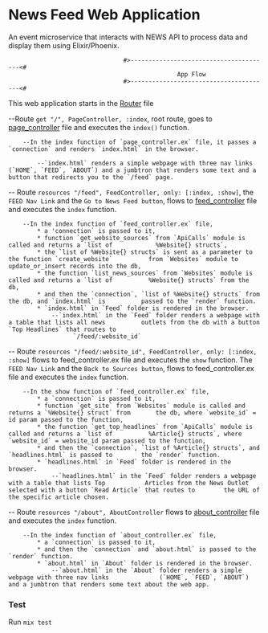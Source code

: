 # News Feed Web Application

An event microservice that interacts with NEWS API to process data and display them using Elixir/Phoenix.


                                    #>---------------------------------------<# 
                                                   App Flow 
                                    #>---------------------------------------<#
This web application starts in the [Router](lib/rb_app_web/router.ex) file

   --Route `get "/", PageController, :index`, root route, goes to [page_controller](lib/rb_app_web/controllers/page_controller.ex) file and executes the `index()` function.

        --In the index function of `page_controller.ex` file, it passes a `connection` and renders `index.html` in the browser.

            --`index.html` renders a simple webpage with three nav links (`HOME`, `FEED`, `ABOUT`) and a jumbtron that renders some text and a button that redirects you to the `/feed` page.

   -- Route `resources "/feed", FeedController, only: [:index, :show]`, the `FEED Nav Link` and the `Go to News Feed button`, flows to [feed_controller](lib/rb_app_web/controllers/feed_controller.ex) file and executes the `index` function.

        --In the index function of `feed_controller.ex` file,
            * a 'connection` is passed to it,
            * function `get_website_sources` from `ApiCalls` module is called and returns a `list of            %Website{} structs`,
            * the `list of %Website{} structs` is sent as a parameter to the function `create_website`          from `Websites` module to update_or_insert records into the db,
            * the function `list_news_sources` from `Websites` module is called and returns a `list of          %Website{} structs` from the db,
            * and then the `connection`, `list of %Website{} structs` from the db, and `index.html` is          passed to the `render` function.
            * `index.html` in `Feed` folder is rendered in the browser.
                --`index.html` in the `Feed` folder renders a webpage with a table that lists all news          outlets from the db with a button `Top Headlines` that routes to 
                      `/feed/:website_id`

   -- Route `resources "/feed/:website_id", FeedController, only: [:index, :show]` flows to feed_controller.ex file and executes the `show` function. The `FEED Nav Link` and the `Back to Sources button`, flows to feed_controller.ex file and executes the `index` function.

        --In the show function of `feed_controller.ex` file,
            * a `connection` is passed to it,
            * function `get_site` from `Websites` module is called and returns a `%Website{} struct` from       the db, where `website_id` = id param passed to the function,
            * the function `get_top_headlines` from `ApiCalls` module is called and returns a `list of          %Article{} structs`, where `website_id` = website_id param passed to the function,
            * and then the `connection`, `list of %Article{} structs`, and `headlines.html` is passed to        the `render` function.
            * `headlines.html` in `Feed` folder is rendered in the browser.
                --`headlines.html` in the `Feed` folder renders a webpage with a table that lists Top           Articles from the News Outlet selected with a button `Read Article` that routes to        the URL of the specific article chosen.

   -- Route `resources "/about", AboutController` flows to [about_controller](lib/rb_app_web/controllers/about_controller.ex) file and executes the  `index` function. 

        --In the index function of `about_controller.ex` file,
            * a `connection` is passed to it,
            * and then the `connection` and `about.html` is passed to the `render` function.
            * `about.html` in `About` folder is rendered in the browser.
                --`about.html` in the `About` folder renders a simple webpage with three nav links              (`HOME`, `FEED`, `ABOUT`) and a jumbtron that renders some text about the web app.

### Test

Run `mix test`


